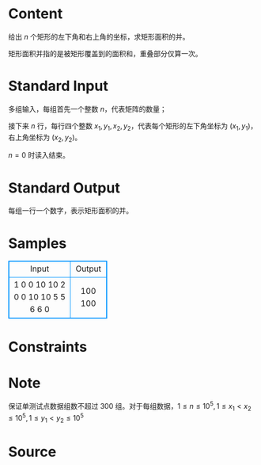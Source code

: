 
# Content

给出 $n$ 个矩形的左下角和右上角的坐标，求矩形面积的并。

矩形面积并指的是被矩形覆盖到的面积和，重叠部分仅算一次。

# Standard Input

多组输入，每组首先一个整数 $n$，代表矩阵的数量；

接下来 $n$ 行，每行四个整数 $x_1,y_1,x_2,y_2$，代表每个矩形的左下角坐标为 $(x_1,y_1)$，右上角坐标为 $(x_2,y_2)$。

$n=0$ 时读入结束。

# Standard Output

每组一行一个数字，表示矩形面积的并。

# Samples

<style>
        table,table tr th, table tr td { border:1px solid #0094ff; }
        table { width: 200px; min-height: 25px; line-height: 25px; text-align: center; border-collapse: collapse;}   
    </style>
<table>
	<tr>
		<td>Input</td>
		<td>Output</td>
	</tr>
<tr><td>1
0 0 10 10
2
0 0 10 10
5 5 6 6
0</td><td>100
100</td></tr></table>


# Constraints



# Note

保证单测试点数据组数不超过 $300$ 组。对于每组数据，$1\le n\le 10^5,1\le x_1<x_2\le 10^5,1\le y_1<y_2\le 10^5$

# Source


